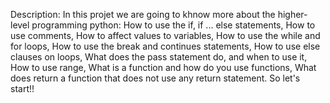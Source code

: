 Description: In this projet we are going to khnow more about the higher-level programming python: 
How to use the if, if ... else statements,
How to use comments,
How to affect values to variables,
How to use the while and for loops,
How to use the break and continues statements,
How to use else clauses on loops,
What does the pass statement do, and when to use it,
How to use range,
What is a function and how do you use functions,
What does return a function that does not use any return statement.
So let's start!!